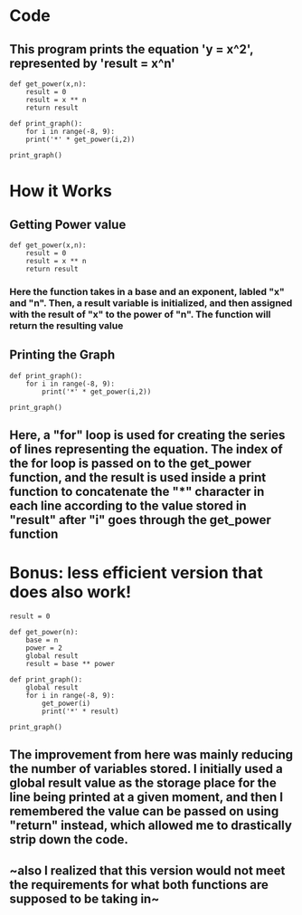 # Code
## This program prints the equation 'y = x^2', represented by 'result = x^n'


    def get_power(x,n):
        result = 0 
        result = x ** n
        return result

    def print_graph():
        for i in range(-8, 9):
        print('*' * get_power(i,2))

    print_graph()

# How it Works

## Getting Power value

    def get_power(x,n):
        result = 0 
        result = x ** n
        return result

### Here the function takes in a base and an exponent, labled "x" and "n". Then, a result variable is initialized, and then assigned with the result of "x" to the power of "n". The function will return the resulting value 

## Printing the Graph

    def print_graph():
        for i in range(-8, 9):
            print('*' * get_power(i,2))

    print_graph()

## Here, a "for" loop is used for creating the series of lines representing the equation. The index of the for loop is passed on to the get_power function, and the result is used inside a print function to concatenate the "*" character in each line according to the value stored in "result" after "i" goes through the get_power function

# Bonus: less efficient version that does also work!

    result = 0
    
    def get_power(n):
        base = n
        power = 2
        global result
        result = base ** power
    
    def print_graph():
        global result
        for i in range(-8, 9):
            get_power(i)
            print('*' * result)

    print_graph()

## The improvement from here was mainly reducing the number of variables stored. I initially used a global result value as the storage place for the line being printed at a given moment, and then I remembered the value can be passed on using "return" instead, which allowed me to drastically strip down the code.

## ~also I realized that this version would not meet the requirements for what both functions are supposed to be taking in~
